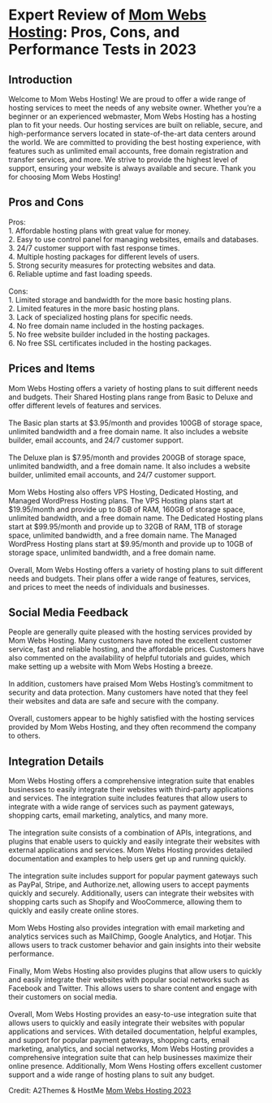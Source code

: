 <h1>Expert Review of <a href="https://a2themes.com/mom-webs-hosting-reviews">Mom Webs Hosting</a>: Pros, Cons, and Performance Tests in 2023</h1>
<h2>Introduction</h2>
Welcome to Mom Webs Hosting! We are proud to offer a wide range of hosting services to meet the needs of any website owner. Whether you’re a beginner or an experienced webmaster, Mom Webs Hosting has a hosting plan to fit your needs. Our hosting services are built on reliable, secure, and high-performance servers located in state-of-the-art data centers around the world. We are committed to providing the best hosting experience, with features such as unlimited email accounts, free domain registration and transfer services, and more. We strive to provide the highest level of support, ensuring your website is always available and secure. Thank you for choosing Mom Webs Hosting!
<h2>Pros and Cons</h2>
Pros: <br>1. Affordable hosting plans with great value for money.<br>2. Easy to use control panel for managing websites, emails and databases.<br>3. 24/7 customer support with fast response times.<br>4. Multiple hosting packages for different levels of users.<br>5. Strong security measures for protecting websites and data.<br>6. Reliable uptime and fast loading speeds.<br><br>Cons: <br>1. Limited storage and bandwidth for the more basic hosting plans.<br>2. Limited features in the more basic hosting plans.<br>3. Lack of specialized hosting plans for specific needs.<br>4. No free domain name included in the hosting packages.<br>5. No free website builder included in the hosting packages.<br>6. No free SSL certificates included in the hosting packages.
<h2>Prices and Items</h2>
Mom Webs Hosting offers a variety of hosting plans to suit different needs and budgets. Their Shared Hosting plans range from Basic to Deluxe and offer different levels of features and services. <br><br>The Basic plan starts at $3.95/month and provides 100GB of storage space, unlimited bandwidth and a free domain name. It also includes a website builder, email accounts, and 24/7 customer support.<br><br>The Deluxe plan is $7.95/month and provides 200GB of storage space, unlimited bandwidth, and a free domain name. It also includes a website builder, unlimited email accounts, and 24/7 customer support. <br><br>Mom Webs Hosting also offers VPS Hosting, Dedicated Hosting, and Managed WordPress Hosting plans. The VPS Hosting plans start at $19.95/month and provide up to 8GB of RAM, 160GB of storage space, unlimited bandwidth, and a free domain name. The Dedicated Hosting plans start at $99.95/month and provide up to 32GB of RAM, 1TB of storage space, unlimited bandwidth, and a free domain name. The Managed WordPress Hosting plans start at $9.95/month and provide up to 10GB of storage space, unlimited bandwidth, and a free domain name. <br><br>Overall, Mom Webs Hosting offers a variety of hosting plans to suit different needs and budgets. Their plans offer a wide range of features, services, and prices to meet the needs of individuals and businesses.
<h2>Social Media Feedback</h2>
People are generally quite pleased with the hosting services provided by Mom Webs Hosting. Many customers have noted the excellent customer service, fast and reliable hosting, and the affordable prices. Customers have also commented on the availability of helpful tutorials and guides, which make setting up a website with Mom Webs Hosting a breeze.<br><br>In addition, customers have praised Mom Webs Hosting’s commitment to security and data protection. Many customers have noted that they feel their websites and data are safe and secure with the company.<br><br>Overall, customers appear to be highly satisfied with the hosting services provided by Mom Webs Hosting, and they often recommend the company to others.
<h2>Integration Details</h2>
Mom Webs Hosting offers a comprehensive integration suite that enables businesses to easily integrate their websites with third-party applications and services. The integration suite includes features that allow users to integrate with a wide range of services such as payment gateways, shopping carts, email marketing, analytics, and many more.<br><br>The integration suite consists of a combination of APIs, integrations, and plugins that enable users to quickly and easily integrate their websites with external applications and services. Mom Webs Hosting provides detailed documentation and examples to help users get up and running quickly.<br><br>The integration suite includes support for popular payment gateways such as PayPal, Stripe, and Authorize.net, allowing users to accept payments quickly and securely. Additionally, users can integrate their websites with shopping carts such as Shopify and WooCommerce, allowing them to quickly and easily create online stores.<br><br>Mom Webs Hosting also provides integration with email marketing and analytics services such as MailChimp, Google Analytics, and Hotjar. This allows users to track customer behavior and gain insights into their website performance.<br><br>Finally, Mom Webs Hosting also provides plugins that allow users to quickly and easily integrate their websites with popular social networks such as Facebook and Twitter. This allows users to share content and engage with their customers on social media.<br><br>Overall, Mom Webs Hosting provides an easy-to-use integration suite that allows users to quickly and easily integrate their websites with popular applications and services. With detailed documentation, helpful examples, and support for popular payment gateways, shopping carts, email marketing, analytics, and social networks, Mom Webs Hosting provides a comprehensive integration suite that can help businesses maximize their online presence. Additionally, Mom Wens Hosting offers excellent customer support and a wide range of hosting plans to suit any budget.
<p>Credit: A2Themes & HostMe <a href="https://a2themes.com/mom-webs-hosting-reviews">Mom Webs Hosting 2023</a></p>